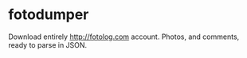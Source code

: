 # fotodumper
Download entirely http://fotolog.com account. Photos, and comments, ready to parse in JSON.
